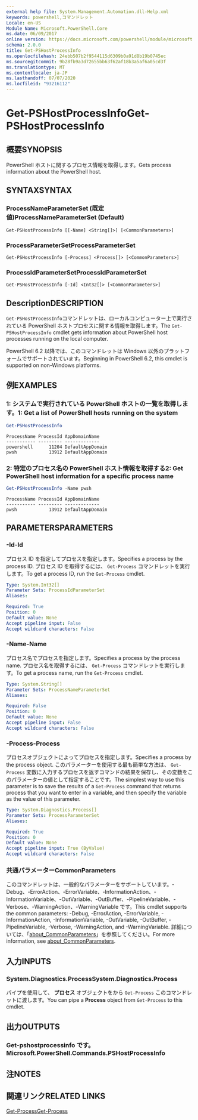 ```yaml
---
external help file: System.Management.Automation.dll-Help.xml
keywords: powershell,コマンドレット
Locale: en-US
Module Name: Microsoft.PowerShell.Core
ms.date: 06/09/2017
online version: https://docs.microsoft.com/powershell/module/microsoft.powershell.core/get-pshostprocessinfo?view=powershell-6&WT.mc_id=ps-gethelp
schema: 2.0.0
title: Get-PSHostProcessInfo
ms.openlocfilehash: 24ebb507b2f9544115d6309b0a91d8b19b0745ec
ms.sourcegitcommit: 9b28fb9a3d72655bb63f62af18b3a5af6a05cd3f
ms.translationtype: MT
ms.contentlocale: ja-JP
ms.lasthandoff: 07/07/2020
ms.locfileid: "93216112"
---
```

# <span data-ttu-id="15762-103">Get-PSHostProcessInfo</span><span class="sxs-lookup"><span data-stu-id="15762-103">Get-PSHostProcessInfo</span></span>

## <span data-ttu-id="15762-104">概要</span><span class="sxs-lookup"><span data-stu-id="15762-104">SYNOPSIS</span></span>
<span data-ttu-id="15762-105">PowerShell ホストに関するプロセス情報を取得します。</span><span class="sxs-lookup"><span data-stu-id="15762-105">Gets process information about the PowerShell host.</span></span>

## <span data-ttu-id="15762-106">SYNTAX</span><span class="sxs-lookup"><span data-stu-id="15762-106">SYNTAX</span></span>

### <span data-ttu-id="15762-107">ProcessNameParameterSet (既定値)</span><span class="sxs-lookup"><span data-stu-id="15762-107">ProcessNameParameterSet (Default)</span></span>

```
Get-PSHostProcessInfo [[-Name] <String[]>] [<CommonParameters>]
```

### <span data-ttu-id="15762-108">ProcessParameterSet</span><span class="sxs-lookup"><span data-stu-id="15762-108">ProcessParameterSet</span></span>

```
Get-PSHostProcessInfo [-Process] <Process[]> [<CommonParameters>]
```

### <span data-ttu-id="15762-109">ProcessIdParameterSet</span><span class="sxs-lookup"><span data-stu-id="15762-109">ProcessIdParameterSet</span></span>

```
Get-PSHostProcessInfo [-Id] <Int32[]> [<CommonParameters>]
```

## <span data-ttu-id="15762-110">Description</span><span class="sxs-lookup"><span data-stu-id="15762-110">DESCRIPTION</span></span>

<span data-ttu-id="15762-111">`Get-PSHostProcessInfo`コマンドレットは、ローカルコンピューター上で実行されている PowerShell ホストプロセスに関する情報を取得します。</span><span class="sxs-lookup"><span data-stu-id="15762-111">The `Get-PSHostProcessInfo` cmdlet gets information about PowerShell host processes running on the local computer.</span></span>

<span data-ttu-id="15762-112">PowerShell 6.2 以降では、このコマンドレットは Windows 以外のプラットフォームでサポートされています。</span><span class="sxs-lookup"><span data-stu-id="15762-112">Beginning in PowerShell 6.2, this cmdlet is supported on non-Windows platforms.</span></span>

## <span data-ttu-id="15762-113">例</span><span class="sxs-lookup"><span data-stu-id="15762-113">EXAMPLES</span></span>

### <span data-ttu-id="15762-114">1: システムで実行されている PowerShell ホストの一覧を取得します。</span><span class="sxs-lookup"><span data-stu-id="15762-114">1: Get a list of PowerShell hosts running on the system</span></span>

```powershell
Get-PSHostProcessInfo
```

```Output
ProcessName ProcessId AppDomainName
----------- --------- -------------
powershell      11204 DefaultAppDomain
pwsh            13912 DefaultAppDomain
```

### <span data-ttu-id="15762-115">2: 特定のプロセス名の PowerShell ホスト情報を取得する</span><span class="sxs-lookup"><span data-stu-id="15762-115">2: Get PowerShell host information for a specific process name</span></span>

```powershell
Get-PSHostProcessInfo -Name pwsh
```

```Output
ProcessName ProcessId AppDomainName
----------- --------- -------------
pwsh            13912 DefaultAppDomain
```

## <span data-ttu-id="15762-116">PARAMETERS</span><span class="sxs-lookup"><span data-stu-id="15762-116">PARAMETERS</span></span>

### <span data-ttu-id="15762-117">-Id</span><span class="sxs-lookup"><span data-stu-id="15762-117">-Id</span></span>

<span data-ttu-id="15762-118">プロセス ID を指定してプロセスを指定します。</span><span class="sxs-lookup"><span data-stu-id="15762-118">Specifies a process by the process ID.</span></span> <span data-ttu-id="15762-119">プロセス ID を取得するには、 `Get-Process` コマンドレットを実行します。</span><span class="sxs-lookup"><span data-stu-id="15762-119">To get a process ID, run the `Get-Process` cmdlet.</span></span>

```yaml
Type: System.Int32[]
Parameter Sets: ProcessIdParameterSet
Aliases:

Required: True
Position: 0
Default value: None
Accept pipeline input: False
Accept wildcard characters: False
```

### <span data-ttu-id="15762-120">-Name</span><span class="sxs-lookup"><span data-stu-id="15762-120">-Name</span></span>

<span data-ttu-id="15762-121">プロセス名でプロセスを指定します。</span><span class="sxs-lookup"><span data-stu-id="15762-121">Specifies a process by the process name.</span></span> <span data-ttu-id="15762-122">プロセス名を取得するには、 `Get-Process` コマンドレットを実行します。</span><span class="sxs-lookup"><span data-stu-id="15762-122">To get a process name, run the `Get-Process` cmdlet.</span></span>

```yaml
Type: System.String[]
Parameter Sets: ProcessNameParameterSet
Aliases:

Required: False
Position: 0
Default value: None
Accept pipeline input: False
Accept wildcard characters: False
```

### <span data-ttu-id="15762-123">-Process</span><span class="sxs-lookup"><span data-stu-id="15762-123">-Process</span></span>

<span data-ttu-id="15762-124">プロセスオブジェクトによってプロセスを指定します。</span><span class="sxs-lookup"><span data-stu-id="15762-124">Specifies a process by the process object.</span></span> <span data-ttu-id="15762-125">このパラメーターを使用する最も簡単な方法は、 `Get-Process` 変数に入力するプロセスを返すコマンドの結果を保存し、その変数をこのパラメーターの値として指定することです。</span><span class="sxs-lookup"><span data-stu-id="15762-125">The simplest way to use this parameter is to save the results of a `Get-Process` command that returns process that you want to enter in a variable, and then specify the variable as the value of this parameter.</span></span>

```yaml
Type: System.Diagnostics.Process[]
Parameter Sets: ProcessParameterSet
Aliases:

Required: True
Position: 0
Default value: None
Accept pipeline input: True (ByValue)
Accept wildcard characters: False
```

### <span data-ttu-id="15762-126">共通パラメーター</span><span class="sxs-lookup"><span data-stu-id="15762-126">CommonParameters</span></span>

<span data-ttu-id="15762-127">このコマンドレットは、一般的なパラメーターをサポートしています。-Debug、-ErrorAction、-ErrorVariable、-InformationAction、-InformationVariable、-OutVariable、-OutBuffer、-PipelineVariable、-Verbose、-WarningAction、-WarningVariable です。</span><span class="sxs-lookup"><span data-stu-id="15762-127">This cmdlet supports the common parameters: -Debug, -ErrorAction, -ErrorVariable, -InformationAction, -InformationVariable, -OutVariable, -OutBuffer, -PipelineVariable, -Verbose, -WarningAction, and -WarningVariable.</span></span> <span data-ttu-id="15762-128">詳細については、「[about_CommonParameters](https://go.microsoft.com/fwlink/?LinkID=113216)」を参照してください。</span><span class="sxs-lookup"><span data-stu-id="15762-128">For more information, see [about_CommonParameters](https://go.microsoft.com/fwlink/?LinkID=113216).</span></span>

## <span data-ttu-id="15762-129">入力</span><span class="sxs-lookup"><span data-stu-id="15762-129">INPUTS</span></span>

### <span data-ttu-id="15762-130">System.Diagnostics.Process</span><span class="sxs-lookup"><span data-stu-id="15762-130">System.Diagnostics.Process</span></span>

<span data-ttu-id="15762-131">パイプを使用して、 **プロセス** オブジェクトをから `Get-Process` このコマンドレットに渡します。</span><span class="sxs-lookup"><span data-stu-id="15762-131">You can pipe a **Process** object from `Get-Process` to this cmdlet.</span></span>

## <span data-ttu-id="15762-132">出力</span><span class="sxs-lookup"><span data-stu-id="15762-132">OUTPUTS</span></span>

### <span data-ttu-id="15762-133">Get-pshostprocessinfo です。</span><span class="sxs-lookup"><span data-stu-id="15762-133">Microsoft.PowerShell.Commands.PSHostProcessInfo</span></span>

## <span data-ttu-id="15762-134">注</span><span class="sxs-lookup"><span data-stu-id="15762-134">NOTES</span></span>

## <span data-ttu-id="15762-135">関連リンク</span><span class="sxs-lookup"><span data-stu-id="15762-135">RELATED LINKS</span></span>

[<span data-ttu-id="15762-136">Get-Process</span><span class="sxs-lookup"><span data-stu-id="15762-136">Get-Process</span></span>](../Microsoft.PowerShell.Management/get-process.md)

